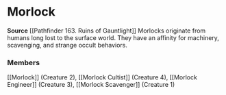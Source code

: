 ﻿---
creature_family: Morlock
id: '211'
name: Morlock
rarity: Common
source: '[[DATABASE/source/Pathfinder 163. Ruins of Gauntlight|Pathfinder #163: Ruins
  of Gauntlight]]'
trait: null
type: Creature Family

---
# Morlock

**Source** [[Pathfinder 163. Ruins of Gauntlight]]
Morlocks originate from humans long lost to the surface world. They have an affinity for machinery, scavenging, and strange occult behaviors.

### Members

[[Morlock]] (Creature 2), [[Morlock Cultist]] (Creature 4), [[Morlock Engineer]] (Creature 3), [[Morlock Scavenger]] (Creature 1)